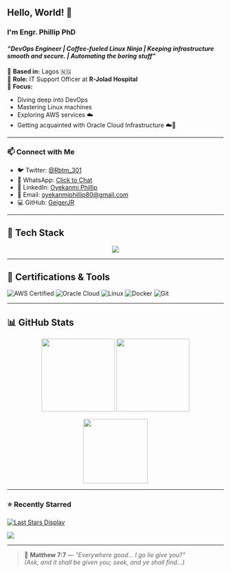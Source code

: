 ## Hello, World! 👋  
### I'm **Engr. Phillip PhD**  
#### _“DevOps Engineer | Coffee-fueled Linux Ninja | Keeping infrastructure smooth and secure. | Automating the boring stuff”_

📍 **Based in:** Lagos 🇳🇬  
💼 **Role:** IT Support Officer at **R-Jolad Hospital**  
🎯 **Focus:**  
- Diving deep into DevOps  
- Mastering Linux machines  
- Exploring AWS services ☁️  
- Getting acquainted with Oracle Cloud Infrastructure ☁️💼

---

### 📫 Connect with Me

- 🐦 Twitter: [@Rbtm_301](https://x.com/Rbtm_301)  
- 💬 WhatsApp: [Click to Chat](https://wa.me/qr/VIQJ2H7YD2XFN1)  
- 💼 LinkedIn: [Oyekanmi Phillip](https://www.linkedin.com/in/oyekanmi-phillip)  
- 📧 Email: [oyekanmiphillip80@gmail.com](mailto:oyekanmiphillip80@gmail.com)  
- 💻 GitHub: [GeigerJR](https://github.com/GeigerJR)

---

## 🧰 Tech Stack

<p align="center">
  <img src="https://skillicons.dev/icons?i=linux,bash,git,github,docker,aws,oracle cloud,python,vscode,html,css" />
</p>

---

## 📜 Certifications & Tools
![AWS Certified](https://img.shields.io/badge/AWS%20Certified-232F3E?style=flat&logo=amazonaws&logoColor=white)
![Oracle Cloud](https://img.shields.io/badge/Oracle%20Cloud-F80000?style=flat&logo=oracle&logoColor=white)
![Linux](https://img.shields.io/badge/Linux-Proficient-FCC624?style=flat&logo=linux&logoColor=black)
![Docker](https://img.shields.io/badge/Docker-2496ED?style=flat&logo=docker&logoColor=white)
![Git](https://img.shields.io/badge/Git-F05032?style=flat&logo=git&logoColor=white)

---

## 📊 GitHub Stats

<p align="center">
  <img src="https://github-readme-stats.vercel.app/api?username=GeigerJR&show_icons=true&theme=radical" height="170px" />
  <img src="https://github-readme-stats.vercel.app/api/top-langs/?username=GeigerJR&layout=compact&theme=radical" height="170px" />
</p>

<p align="center">
  <img src="https://github-readme-streak-stats.herokuapp.com/?user=GeigerJR&theme=radical" height="150px" />
</p>

---

### ⭐ Recently Starred

[![Last Stars Display](https://badges.pufler.dev/last-stars/GeigerJR?count=9&padding=20&perRow=3)](https://github.com/GeigerJR?tab=stars)

![](https://komarev.com/ghpvc/?username=GeigerJR&color=green)

---

> 📖 **Matthew 7:7** — _"Everywhere good... I go lie give you?"_  
> _(Ask, and it shall be given you; seek, and ye shall find...)_
